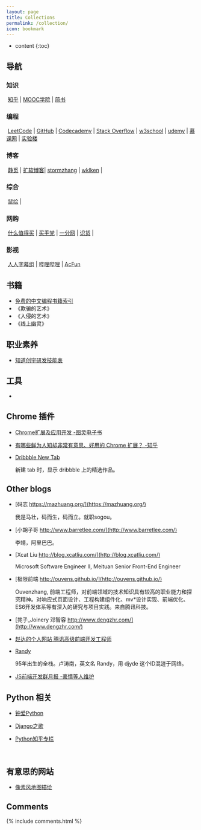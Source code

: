 ```yaml
---
layout: page
title: Collections
permalink: /collection/
icon: bookmark
---
```


* content
{:toc}




## 导航

### 知识 

​	[知乎](https://www.zhihu.com/) | [MOOC学院](http://mooc.guokr.com/) | [简书](http://www.jianshu.com/) 

### 编程

​	[LeetCode](https://leetcode.com/) | [GitHub](https://github.com/) | [Codecademy](https://www.codecademy.com/zh/) | [Stack Overflow]()  | [w3school](http://www.w3school.com.cn/) | [udemy](https://www.udemy.com/) | [慕课网](http://www.imooc.com/) | [实验楼](https://www.shiyanlou.com/) 

### 博客

​	[静觅](http://cuiqingcai.com/) | [扩软博客](https://blog.kuoruan.com)| [stormzhang](http://stormzhang.com/posts/) | [wklken](http://www.wklken.me) |

###  综合

​	[鼠绘](http://www.ishuhui.com/) | 

### 网购

​	[什么值得买](http://www.smzdm.com/) | [买手党](http://www.maishoudang.com/) | [一分网](http://www.yifen.com/) | [识货](http://www.shihuo.cn/) |

### 影视

​	[人人字幕组](http://www.zmz2017.com/) | [哔哩哔哩](http://www.bilibili.com/) | [AcFun](http://www.acfun.cn/) 







## 书籍

* [免费的中文编程书籍索引](http://siberiawolf.com/free_programming/index.html)
* 《欺骗的艺术》
* 《入侵的艺术》
* 《线上幽灵》




## 职业素养

* [知道创宇研发技能表](http://blog.knownsec.com/Knownsec_RD_Checklist/v2.2.html)


## 工具

* ​







## Chrome 插件

* [Chrome扩展及应用开发 -图灵电子书](http://www.ituring.com.cn/minibook/950)

* [有哪些鲜为人知却非常有意思、好用的 Chrome 扩展？ -知乎](https://www.zhihu.com/question/23228162#answer-28057391)
* [Dribbble New Tab](https://chrome.google.com/webstore/detail/dribbble-new-tab/hmhjbefkpednjogghoibpejdmemkinbn)

    新建 tab 时，显示 dribbble 上的精选作品。

## Other blogs

* [码志 https://mazhuang.org/](https://mazhuang.org/)

    我是马壮，码而生，码而立。就职sogou。

* [小胡子哥 http://www.barretlee.com/](http://www.barretlee.com/)

    李靖，阿里巴巴。

* [Xcat Liu http://blog.xcatliu.com/](http://blog.xcatliu.com/)

    Microsoft Software Engineer II, Meituan Senior Front-End Engineer

* [极限前端 http://ouvens.github.io/](http://ouvens.github.io/)

    Ouvenzhang, 前端工程师，对前端领域的技术知识具有较高的职业能力和探究精神。对响应式页面设计、工程构建组件化、mv*设计实现、前端优化、ES6开发体系等有深入的研究与项目实践。来自腾讯科技。

* [凳子_Joinery 邓智容  http://www.dengzhr.com/](http://www.dengzhr.com/)

* [赵达的个人网站 腾讯高级前端开发工程师](http://zhaoda.net/)

* [Randy](http://djyde.github.io/)

    95年出生的全栈。卢涛南，英文名 Randy，用 djyde 这个ID混迹于网络。

* [JS前端开发群月报 -豪情等人维护](http://www.kancloud.cn/jsfront/month/82796)

## Python 相关

* [钟爱Python](http://www.jianshu.com/notebooks/255245/latest)

* [Django之歌](http://www.jianshu.com/notebooks/293635/latest)

* [Python知乎专栏](https://zhuanlan.zhihu.com/xh-coding)

  ​

## 有意思的网站

* [像素风地图描绘](https://pixelmap.amcharts.com/)

## Comments

{% include comments.html %}
